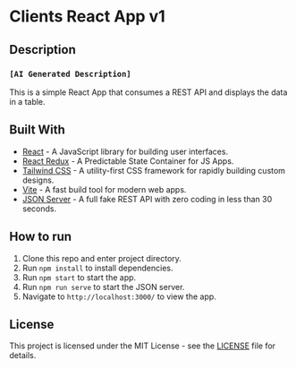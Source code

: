 # Clients React App v1

## Description

### `[AI Generated Description]`

This is a simple React App that consumes a REST API and displays the data in a table.

## Built With

* [React](https://reactjs.org/) - A JavaScript library for building user interfaces.
* [React Redux](https://react-redux.js.org/) - A Predictable State Container for JS Apps.
* [Tailwind CSS](https://tailwindcss.com/) - A utility-first CSS framework for rapidly building custom designs.
* [Vite](https://vitejs.dev/) - A fast build tool for modern web apps.
* [JSON Server]() - A full fake REST API with zero coding in less than 30 seconds.

## How to run

1. Clone this repo and enter project directory.
2. Run `npm install` to install dependencies.
3. Run `npm start` to start the app.
4. Run `npm run serve` to start the JSON server.
5. Navigate to `http://localhost:3000/` to view the app.

## License

This project is licensed under the MIT License - see the [LICENSE](LICENSE) file for details.